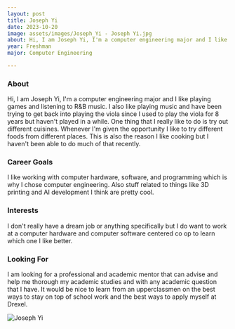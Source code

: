 ```yaml
---
layout: post
title: Joseph Yi 
date: 2023-10-20
image: assets/images/Joseph_Yi - Joseph Yi.jpg
about: Hi, I am Joseph Yi, I'm a computer engineering major and I like playing games and listening to R&B music. I also like playing music and have been trying to get back into playing the viola since I used to play the viola for 8 years but haven't played in a while. One thing that I really like to do is try out different cuisines. Whenever I'm given the opportunity I like to try different foods from different places. This is also the reason I like cooking but I haven't been able to do much of that recently.
year: Freshman
major: Computer Engineering

---
```


### About

Hi, I am Joseph Yi, I'm a computer engineering major and I like playing games and listening to R&B music. I also like playing music and have been trying to get back into playing the viola since I used to play the viola for 8 years but haven't played in a while. One thing that I really like to do is try out different cuisines. Whenever I'm given the opportunity I like to try different foods from different places. This is also the reason I like cooking but I haven't been able to do much of that recently.

### Career Goals

I like working with computer hardware, software, and programming which is why I chose computer engineering. Also stuff related to things like 3D printing and AI development I think are pretty cool.

### Interests

I don't really have a dream job or anything specifically but I do want to work at a computer hardware and computer software centered co op to learn which one I like better. 

### Looking For

I am looking for a professional and academic mentor that can advise and help me thorough my academic studies and with any academic question that I have. It would be nice to learn from an upperclassmen on the best ways to stay on top of school work and the best ways to apply myself at Drexel.

<div class="text-center my-5">
    <img src="https://sase-drexel.github.io/mentorship-2023/assets/images/Joseph_Yi - Joseph Yi.jpg" alt="Joseph Yi" class="rounded post-img" />
</div>

